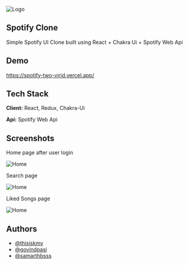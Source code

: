 
![Logo](https://storage.googleapis.com/pr-newsroom-wp/1/2018/11/Spotify_Logo_CMYK_Green.png)


## Spotify Clone

Simple Spotify UI Clone built using React + Chakra Ui + Spotify Web Api

## Demo


https://spotify-two-virid.vercel.app/
## Tech Stack

**Client:** React, Redux, Chakra-Ui

**Api:** Spotify Web Api


## Screenshots


Home page after user login

![Home](https://i.postimg.cc/vHPvbktv/Screenshot-2023-04-24-232602.png)

Search page

![Home](https://i.postimg.cc/zBWdf7GG/Screenshot-2023-04-24-232348.png)

Liked Songs page

![Home](https://i.postimg.cc/dt08HncZ/Screenshot-2023-04-24-232644.png)



## Authors

- [@thisiskmv](https://github.com/thisiskmv)
- [@govindpasi](https://github.com/govindpasi)
- [@samarthbsss](https://github.com/samarthbsss)



